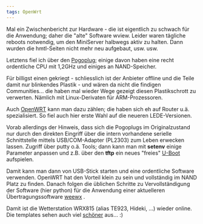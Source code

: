 ```yaml
---
tags: OpenWrt
---
```

Mal ein Zwischenbericht zur Hardware - die ist eigentlich zu schwach für die Anwendung; daher die "alte" Software wview. Leider waren tägliche reboots notwendig, um den MiniServer halbwegs aktiv zu halten. Dann wurden die hmtl-Seiten nicht mehr neu aufgebaut, usw. usw.

Letztens fiel ich über den [Pogoplug](https://wikidevi.com/wiki/Cloud_Engines_Pogoplug_E02); einige davon haben eine recht ordentliche CPU mit 1,2GHz und einiges an NAND-Speicher.

Für billigst einen gekriegt - schliesslich ist der Anbieter offline und die Teile damit nur blinkendes Plastik - und wären da nicht die findigen Communities... die haben mal wieder Wege gezeigt diesen Plastikschrott zu verwerten. Nämlich mit Linux-Derivaten für ARM-Prozessoren.

Auch [OpenWRT](https://openwrt.org/) kann man dazu zählen; die haben sich eh auf Router u.ä. spezialisiert. So fiel auch hier erste Wahl auf die neueren LEDE-Versionen.

Vorab allerdings der Hinweis, dass sich die Pogoplugs im Originalzustand nur durch den direkten Eingriff über die intern vorhandene serielle Schnittstelle mittels USB/COM-Adapter (PL2303) zum Leben erwecken lassen. Zugriff über putty o.ä. Tools; dann kann man mit **setenv** einige Parameter anpassen und z.B. über den **tftp** ein neues "freies" [U-Boot](https://forum.doozan.com/read.php?3,12381) aufspielen.

Damit kann man dann von USB-Stick starten und eine ordentliche Software verwenden. OpenWRT hat den Vorteil klein zu sein und vollständig im NAND Platz zu finden. Danach folgen die üblichen Schritte zu Vervollständigung der Software (hier python) für die Anwendung einer aktuelleren Übertragungssoftware [weewx](http://www.weewx.com/) .

Damit ist die Wetterstation WRX815 (alias TE923, Hideki, ...) wieder online. Die templates sehen auch viel [schöner](http://weather-server.uk.to:8080/) aus... :)
